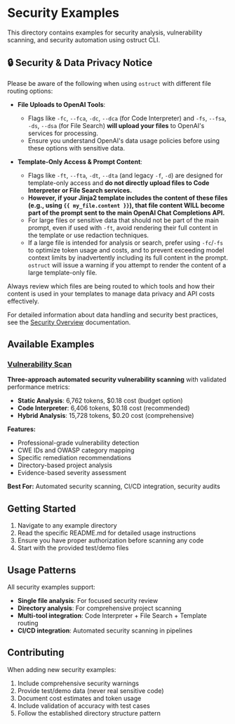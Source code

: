 # Security Examples

This directory contains examples for security analysis, vulnerability scanning, and security automation using ostruct CLI.

## 🔒 Security & Data Privacy Notice

Please be aware of the following when using `ostruct` with different file routing options:

* **File Uploads to OpenAI Tools**:
  * Flags like `-fc`, `--fca`, `-dc`, `--dca` (for Code Interpreter) and `-fs`, `--fsa`, `-ds`, `--dsa` (for File Search) **will upload your files** to OpenAI's services for processing.
  * Ensure you understand OpenAI's data usage policies before using these options with sensitive data.

* **Template-Only Access & Prompt Content**:
  * Flags like `-ft`, `--fta`, `-dt`, `--dta` (and legacy `-f`, `-d`) are designed for template-only access and **do not directly upload files to Code Interpreter or File Search services.**
  * **However, if your Jinja2 template includes the content of these files (e.g., using `{{ my_file.content }}`), that file content WILL become part of the prompt sent to the main OpenAI Chat Completions API.**
  * For large files or sensitive data that should not be part of the main prompt, even if used with `-ft`, avoid rendering their full content in the template or use redaction techniques.
  * If a large file is intended for analysis or search, prefer using `-fc`/`-fs` to optimize token usage and costs, and to prevent exceeding model context limits by inadvertently including its full content in the prompt. `ostruct` will issue a warning if you attempt to render the content of a large template-only file.

Always review which files are being routed to which tools and how their content is used in your templates to manage data privacy and API costs effectively.

For detailed information about data handling and security best practices, see the [Security Overview](../../docs/source/security/overview.rst) documentation.

## Available Examples

### [Vulnerability Scan](vulnerability-scan/)

**Three-approach automated security vulnerability scanning** with validated performance metrics:

* **Static Analysis**: 6,762 tokens, $0.18 cost (budget option)
* **Code Interpreter**: 6,406 tokens, $0.18 cost (recommended)
* **Hybrid Analysis**: 15,728 tokens, $0.20 cost (comprehensive)

**Features:**

* Professional-grade vulnerability detection
* CWE IDs and OWASP category mapping
* Specific remediation recommendations
* Directory-based project analysis
* Evidence-based severity assessment

**Best For:** Automated security scanning, CI/CD integration, security audits

## Getting Started

1. Navigate to any example directory
2. Read the specific README.md for detailed usage instructions
3. Ensure you have proper authorization before scanning any code
4. Start with the provided test/demo files

## Usage Patterns

All security examples support:

* **Single file analysis**: For focused security review
* **Directory analysis**: For comprehensive project scanning
* **Multi-tool integration**: Code Interpreter + File Search + Template routing
* **CI/CD integration**: Automated security scanning in pipelines

## Contributing

When adding new security examples:

1. Include comprehensive security warnings
2. Provide test/demo data (never real sensitive code)
3. Document cost estimates and token usage
4. Include validation of accuracy with test cases
5. Follow the established directory structure pattern
